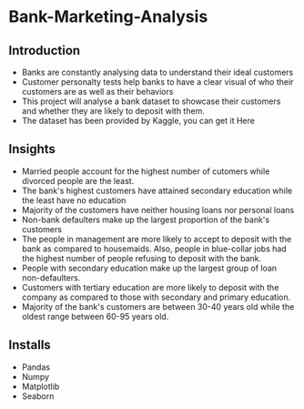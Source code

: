 # Bank-Marketing-Analysis

## Introduction
* Banks are constantly analysing data to understand their ideal customers
* Customer personalty tests help banks to have a clear visual of who their customers are as well as their behaviors
* This project will analyse a bank dataset to showcase their customers and whether they are likely to deposit with them.
* The dataset has been provided by Kaggle, you can get it Here

## Insights
* Married people account for the highest number of cutomers while divorced people are the least.
* The bank's highest customers have attained secondary education while the least have no education
* Majority of the customers have neither housing loans nor personal loans
* Non-bank defaulters make up the largest proportion of the bank's customers
* The people in management are more likely to accept to deposit with the bank as compared to housemaids. Also, people in blue-collar jobs had the highest number of people refusing to deposit with the bank.
* People with secondary education make up the largest group of loan non-defaulters.
* Customers with tertiary education are more likely to deposit with the company as compared to those with secondary and primary education.
* Majority of the bank's customers are between 30-40 years old while the oldest range between 60-95 years old.

## Installs
* Pandas
* Numpy
* Matplotlib
* Seaborn
